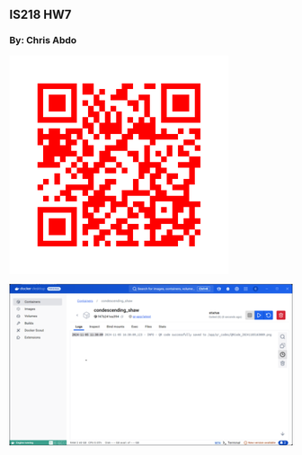 ## IS218 HW7

### By: Chris Abdo

![QR Code Example](qr_codes/QRCode_20241104183011.png)

![Docker Logs](DockerLogs.png)
